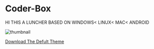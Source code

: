 # Coder-Box

HI THIS A LUNCHER BASED ON WINDOWS< LINUX< MAC< ANDROID

![thumbnail](https://user-images.githubusercontent.com/67579112/197989182-39b1c93d-eb52-49ab-bd08-2d2b39d56e17.png)

[Download The Defult Theme](https://github.com/DarkCode462/Coder-Box/blob/master/app/src/main/assets/MK_LIGHT.zip?raw=true)
